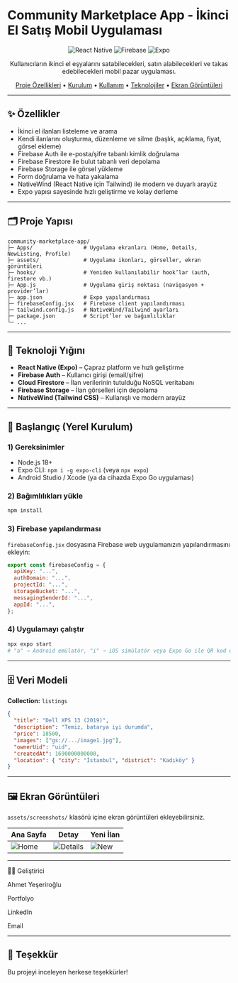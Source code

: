 # Community Marketplace App - İkinci El Satış Mobil Uygulaması

<div align="center">
  
![React Native](https://img.shields.io/badge/React_Native-20232A?style=for-the-badge&logo=react&logoColor=61DAFB)
![Firebase](https://img.shields.io/badge/Firebase-FFCA28?style=for-the-badge&logo=firebase&logoColor=white)
![Expo](https://img.shields.io/badge/Expo-000020?style=for-the-badge&logo=expo&logoColor=white)

Kullanıcıların ikinci el eşyalarını satabilecekleri, satın alabilecekleri ve takas edebilecekleri mobil pazar uygulaması.

[Proje Özellikleri](#-proje-özellikleri) • [Kurulum](#-kurulum) • [Kullanım](#-kullanım) • [Teknolojiler](#-teknolojiler) • [Ekran Görüntüleri](#-ekran-görüntüleri)

</div>

---

## ✨ Özellikler

* İkinci el ilanları listeleme ve arama
* Kendi ilanlarını oluşturma, düzenleme ve silme (başlık, açıklama, fiyat, görsel ekleme)
* Firebase Auth ile e-posta/şifre tabanlı kimlik doğrulama
* Firebase Firestore ile bulut tabanlı veri depolama
* Firebase Storage ile görsel yükleme
* Form doğrulama ve hata yakalama
* NativeWind (React Native için Tailwind) ile modern ve duyarlı arayüz
* Expo yapısı sayesinde hızlı geliştirme ve kolay derleme

---

## 🗂️ Proje Yapısı

```
community-marketplace-app/
├─ Apps/                # Uygulama ekranları (Home, Details, NewListing, Profile)
├─ assets/              # Uygulama ikonları, görseller, ekran görüntüleri
├─ hooks/               # Yeniden kullanılabilir hook’lar (auth, firestore vb.)
├─ App.js               # Uygulama giriş noktası (navigasyon + provider’lar)
├─ app.json             # Expo yapılandırması
├─ firebaseConfig.jsx   # Firebase client yapılandırması
├─ tailwind.config.js   # NativeWind/Tailwind ayarları
├─ package.json         # Script’ler ve bağımlılıklar
└─ ...
```

---

## 🧰 Teknoloji Yığını

* **React Native (Expo)** – Çapraz platform ve hızlı geliştirme
* **Firebase Auth** – Kullanıcı girişi (email/şifre)
* **Cloud Firestore** – İlan verilerinin tutulduğu NoSQL veritabanı
* **Firebase Storage** – İlan görselleri için depolama
* **NativeWind (Tailwind CSS)** – Kullanışlı ve modern arayüz

---

## 🚀 Başlangıç (Yerel Kurulum)

### 1) Gereksinimler

* Node.js 18+
* Expo CLI: `npm i -g expo-cli` (veya `npx expo`)
* Android Studio / Xcode (ya da cihazda Expo Go uygulaması)

### 2) Bağımlılıkları yükle

```bash
npm install
```

### 3) Firebase yapılandırması

`firebaseConfig.jsx` dosyasına Firebase web uygulamanızın yapılandırmasını ekleyin:

```jsx
export const firebaseConfig = {
  apiKey: "...",
  authDomain: "...",
  projectId: "...",
  storageBucket: "...",
  messagingSenderId: "...",
  appId: "...",
};
```

### 4) Uygulamayı çalıştır

```bash
npx expo start
# "a" → Android emülatör, "i" → iOS simülatör veya Expo Go ile QR kod okut
```

---

## 🗄️ Veri Modeli

**Collection:** `listings`

```json
{
  "title": "Dell XPS 13 (2019)",
  "description": "Temiz, batarya iyi durumda",
  "price": 18500,
  "images": ["gs://.../image1.jpg"],
  "ownerUid": "uid",
  "createdAt": 1690000000000,
  "location": { "city": "İstanbul", "district": "Kadıköy" }
}
```

---

## 🖼️ Ekran Görüntüleri

`assets/screenshots/` klasörü içine ekran görüntüleri ekleyebilirsiniz.

| Ana Sayfa                            | Detay                                      | Yeni İlan                                  |
| ------------------------------------ | ------------------------------------------ | ------------------------------------------ |
| ![Home](assets/screenshots/home.png) | ![Details](assets/screenshots/details.png) | ![New](assets/screenshots/new-listing.png) |

---

👨‍💻 Geliştirici

Ahmet Yeşeriroğlu

Portfolyo

LinkedIn

Email

---

## 🙏 Teşekkür

Bu projeyi inceleyen herkese teşekkürler!

